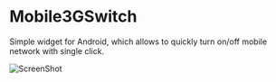 Mobile3GSwitch
=========

Simple widget for Android, which allows to quickly turn on/off mobile network with single click.

![ScreenShot](http://i.imgur.com/RuUQFJW.png)
